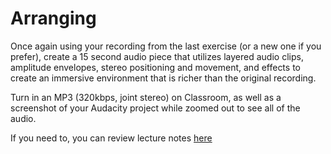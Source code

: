 # Arranging

Once again using your recording from the last exercise (or a new one if you prefer), create a 15 second audio piece that utilizes layered audio clips, amplitude envelopes, stereo positioning and movement, and effects to create an immersive environment that is richer than the original recording.

Turn in an MP3 (320kbps, joint stereo) on Classroom, as well as a screenshot of your Audacity project while zoomed out to see all of the audio.

If you need to, you can review lecture notes [here](../lectures/05_sequencing.md)
